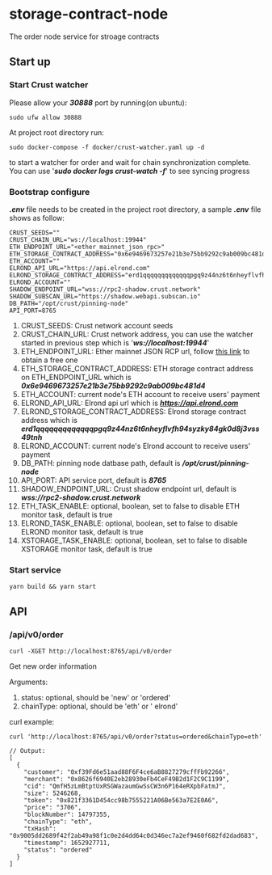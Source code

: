 # storage-contract-node
The order node service for stroage contracts

## Start up

### Start Crust watcher 

Please allow your ***30888*** port by running(on ubuntu):
```
sudo ufw allow 30888
```

At project root directory run:
```
sudo docker-compose -f docker/crust-watcher.yaml up -d
```
to start a watcher for order and wait for chain synchronization complete. You can use '***sudo docker logs crust-watch -f***' to see syncing progress

### Bootstrap configure 
***.env*** file needs to be created in the project root directory, a sample ***.env*** file shows as follow:
```
CRUST_SEEDS=""
CRUST_CHAIN_URL="ws://localhost:19944"
ETH_ENDPOINT_URL="<ether_mainnet_json_rpc>"
ETH_STORAGE_CONTRACT_ADDRESS="0x6e9469673257e21b3e75bb9292c9ab009bc481d4"
ETH_ACCOUNT=""
ELROND_API_URL="https://api.elrond.com"
ELROND_STORAGE_CONTRACT_ADDRESS="erd1qqqqqqqqqqqqqpgq9z44nz6t6nheyflvfh94syzky84gk0d8j3vss49tnh"
ELROND_ACCOUNT=""
SHADOW_ENDPOINT_URL="wss://rpc2-shadow.crust.network"
SHADOW_SUBSCAN_URL="https://shadow.webapi.subscan.io"
DB_PATH="/opt/crust/pinning-node"
API_PORT=8765
```

1. CRUST_SEEDS: Crust network account seeds
1. CRUST_CHAIN_URL: Crust network address, you can use the watcher started in previous step which is '***ws://localhost:19944***'
1. ETH_ENDPOINT_URL: Ether mainnet JSON RCP url, follow [this link](https://infura.io/) to obtain a free one
1. ETH_STORAGE_CONTRACT_ADDRESS: ETH storage contract address on ETH_ENDPOINT_URL which is ***0x6e9469673257e21b3e75bb9292c9ab009bc481d4***
1. ETH_ACCOUNT: current node's ETH account to receive users' payment
1. ELROND_API_URL: Elrond api url which is ***https://api.elrond.com***
1. ELROND_STORAGE_CONTRACT_ADDRESS: Elrond storage contract address which is ***erd1qqqqqqqqqqqqqpgq9z44nz6t6nheyflvfh94syzky84gk0d8j3vss49tnh***
1. ELROND_ACCOUNT: current node's Elrond account to receive users' payment
1. DB_PATH: pinning node datbase path, default is ***/opt/crust/pinning-node***
1. API_PORT: API service port, default is ***8765***
1. SHADOW_ENDPOINT_URL: Crust shadow endpoint url, default is ***wss://rpc2-shadow.crust.network***
1. ETH_TASK_ENABLE: optional, boolean, set to false to disable ETH monitor task, default is true
1. ELROND_TASK_ENABLE: optional, boolean, set to false to disable ELROND monitor task, default is true
1. XSTORAGE_TASK_ENABLE: optional, boolean, set to false to disable XSTORAGE monitor task, default is true

### Start service
```
yarn build && yarn start
```

## API

### /api/v0/order

```
curl -XGET http://localhost:8765/api/v0/order
```

Get new order information

Arguments:
1. status: optional, should be 'new' or 'ordered'
1. chainType: optional, should be 'eth' or ' elrond'

curl example:
```
curl 'http://localhost:8765/api/v0/order?status=ordered&chainType=eth'

// Output:
[
  {
    "customer": "0xf39Fd6e51aad88F6F4ce6aB8827279cffFb92266",
    "merchant": "0x8626f6940E2eb28930eFb4CeF49B2d1F2C9C1199",
    "cid": "QmfH5zLmBtptUxRSGWazaumGwSsCW3n6P164eRXpbFatmJ",
    "size": 5246268,
    "token": "0x821f3361D454cc98b7555221A06Be563a7E2E0A6",
    "price": "3706",
    "blockNumber": 14797355,
    "chainType": "eth",
    "txHash": "0x9005dd2689f42f2ab49a98f1c0e2d4dd64c0d346ec7a2ef9460f682fd2dad683",
    "timestamp": 1652927711,
    "status": "ordered"
  }
]
```
